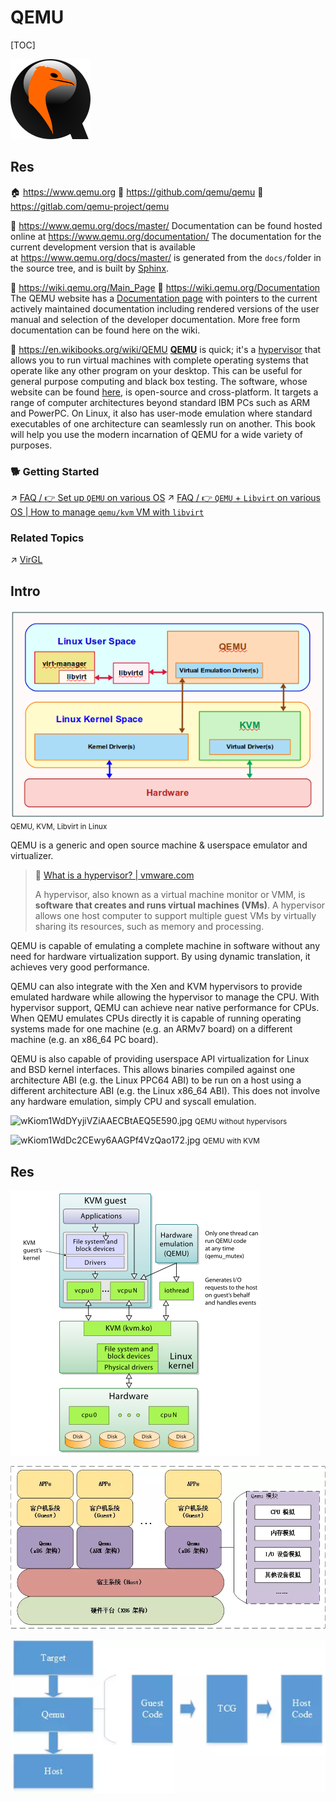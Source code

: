 # QEMU

[TOC]



![Logo](../../../../../../../../../Assets/Pics/qemu_128x128.png)



## Res
🏠 https://www.qemu.org
🚧 https://github.com/qemu/qemu
🚧 https://gitlab.com/qemu-project/qemu

📂 https://www.qemu.org/docs/master/
Documentation can be found hosted online at <https://www.qemu.org/documentation/> The documentation for the current development version that is available at <https://www.qemu.org/docs/master/> is generated from the `docs/`folder in the source tree, and is built by [Sphinx](https://www.sphinx-doc.org/en/master/).

📂 https://wiki.qemu.org/Main_Page
📂 https://wiki.qemu.org/Documentation
The QEMU website has a [Documentation page](https://www.qemu.org/documentation/) with pointers to the current actively maintained documentation including rendered versions of the user manual and selection of the developer documentation. More free form documentation can be found here on the wiki.

📂 https://en.wikibooks.org/wiki/QEMU
**[QEMU](https://en.wikipedia.org/wiki/QEMU "w:QEMU")** is quick; it's a [hypervisor](https://en.wikipedia.org/wiki/Hypervisor "w:Hypervisor") that allows you to run virtual machines with complete operating systems that operate like any other program on your desktop. This can be useful for general purpose computing and black box testing. The software, whose website can be found [here](https://www.qemu.org/), is open-source and cross-platform. It targets a range of computer architectures beyond standard IBM PCs such as ARM and PowerPC. On Linux, it also has user-mode emulation where standard executables of one architecture can seamlessly run on another. This book will help you use the modern incarnation of QEMU for a wide variety of purposes.

### 🐕 Getting Started
↗ [FAQ / 👉 Set up `QEMU` on various OS](../../../../../FAQ.md#👉%20Set%20up%20`QEMU`%20on%20various%20OS)
↗ [FAQ / 👉 `QEMU` + `Libvirt` on various OS | How to manage `qemu/kvm` VM with `libvirt`](../../../../../FAQ.md#👉%20`QEMU`%20+%20`Libvirt`%20on%20various%20OS%20|%20How%20to%20manage%20`qemu/kvm`%20VM%20with%20`libvirt`)


### Related Topics
↗ [VirGL](../../../../../../../👩‍💻%20Programming%20Methodology%20and%20Languages/🛠️%20Programming%20Tools%20Chain/🚠%20Application%20Runtimes%20&%20SDKs/🧩%20Graphics%20Processing%20&%20GUI%20SDK/Graphics%20Rendering%20Frameworks%20(2D%20&%203D)/📌%20Mesa%20Project/VirGL/VirGL.md)



## Intro
![](../../../../../../../../../Assets/Pics/Pasted%20image%2020230307225650.png)
<small>QEMU, KVM, Libvirt in Linux</small>

QEMU is a generic and open source machine & userspace emulator and virtualizer.

> 🔗 [What is a hypervisor? | vmware.com](https://www.vmware.com/topics/glossary/content/hypervisor.html)
>
> A hypervisor, also known as a virtual machine monitor or VMM, is **software that creates and runs virtual machines (VMs)**. A hypervisor allows one host computer to support multiple guest VMs by virtually sharing its resources, such as memory and processing.

QEMU is capable of emulating a complete machine in software without any need for hardware virtualization support. By using dynamic translation, it achieves very good performance. 

QEMU can also integrate with the Xen and KVM hypervisors to provide emulated hardware while allowing the hypervisor to manage the CPU. With hypervisor support, QEMU can achieve near native performance for CPUs. When QEMU emulates CPUs directly it is capable of running operating systems made for one machine (e.g. an ARMv7 board) on a different machine (e.g. an x86_64 PC board).

QEMU is also capable of providing userspace API virtualization for Linux and BSD kernel interfaces. This allows binaries compiled against one architecture ABI (e.g. the Linux PPC64 ABI) to be run on a host using a different architecture ABI (e.g. the Linux x86_64 ABI). This does not involve any hardware emulation, simply CPU and syscall emulation.

![wKiom1WdDYyjiVZiAAECBtAEQ5E590.jpg](https://img-blog.csdnimg.cn/20190318151921689.jpg?x-oss-process=image/watermark,type_ZmFuZ3poZW5naGVpdGk,shadow_10,text_aHR0cHM6Ly9ibG9nLmNzZG4ubmV0L3doYXRkYXk=,size_16,color_FFFFFF,t_70)
<small>QEMU without hypervisors </small>

![wKiom1WdDc2CEwy6AAGPf4VzQao172.jpg](https://img-blog.csdnimg.cn/20190318151929100.jpg?x-oss-process=image/watermark,type_ZmFuZ3poZW5naGVpdGk,shadow_10,text_aHR0cHM6Ly9ibG9nLmNzZG4ubmV0L3doYXRkYXk=,size_16,color_FFFFFF,t_70)
<small>QEMU with KVM</small>



## Res
[QEMU简介 | CSDN]: https://blog.csdn.net/hunanchenxingyu/article/details/43230229

[What is the difference between qemu and kvm]: https://www.packetcoders.io/what-is-the-difference-between-qemu-and-kvm/


![image1](../../../../../../../../../Assets/Pics/image1.png)

[KVM-Qemu-Libvirt三者之间的关系]: https://blog.csdn.net/whatday/article/details/78445932

[XOS 使用 qemu 创建虚拟机]:https://zhjwpku.com/2021/09/28/OSX-create-vm-using-qemu.html
[使用 qemu 搭建内核开发环境]:https://links.jianshu.com/go?to=https%3A%2F%2Fwww.cnblogs.com%2Fhellogc%2Fp%2F7482066.html

[👍 Getting started with qemu]: https://drewdevault.com/2018/09/10/Getting-started-with-qemu.html

[Qemu 入门指南 ｜ CSDN]: https://blog.csdn.net/fontthrone/article/details/104157859
![](../../../../../../../../../Assets/Pics/Pasted%20image%2020231011103121.png)

![](../../../../../../../../../Assets/Pics/Pasted%20image%2020231011103113.png)